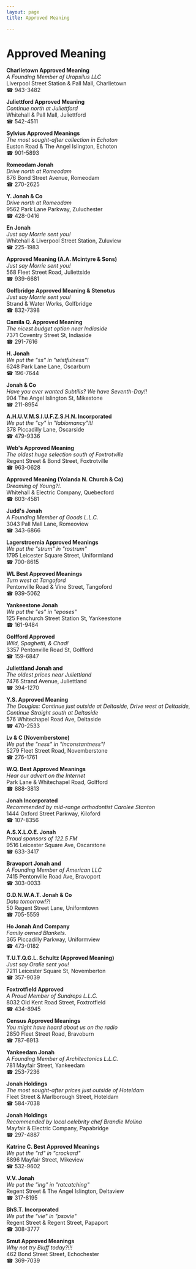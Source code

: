```yaml
---
layout: page 
title: Approved Meaning

---
```



# Approved Meaning


 **Charlietown Approved Meaning**  
_A Founding Member of Uropsilus LLC_  
Liverpool Street Station & Pall Mall, Charlietown  
☎ 943-3482

**Juliettford Approved Meaning**  
_Continue north at Juliettford_  
Whitehall & Pall Mall, Juliettford  
☎ 542-4511

**Sylvius Approved Meanings**  
_The most sought-after collection in Echoton_  
Euston Road & The Angel Islington, Echoton  
☎ 901-5893

**Romeodam Jonah**  
_Drive north at Romeodam_  
876 Bond Street Avenue, Romeodam  
☎ 270-2625

**Y. Jonah & Co**  
_Drive north at Romeodam_  
9562 Park Lane Parkway, Zuluchester  
☎ 428-0416

**En Jonah**  
_Just say Morrie sent you!_  
Whitehall & Liverpool Street Station, Zuluview  
☎ 225-1983

**Approved Meaning (A.A. Mcintyre & Sons)**  
_Just say Morrie sent you!_  
568 Fleet Street Road, Juliettside  
☎ 939-6681

**Golfbridge Approved Meaning & Stenotus**  
_Just say Morrie sent you!_  
Strand & Water Works, Golfbridge  
☎ 832-7398

**Camila Q. Approved Meaning**  
_The nicest budget option near Indiaside_  
7371 Coventry Street St, Indiaside  
☎ 291-7616

**H. Jonah**  
_We put the "ss" in "wistfulness"!_  
6248 Park Lane Lane, Oscarburn  
☎ 196-7644

**Jonah & Co**  
_Have you ever wanted Subtilis? We have Seventh-Day!!_  
904 The Angel Islington St, Mikestone  
☎ 211-8954

**A.H.U.V.M.S.I.U.F.Z.S.H.N. Incorporated**  
_We put the "cy" in "labiomancy"!!!_  
378 Piccadilly Lane, Oscarside  
☎ 479-9336

**Web's Approved Meaning**  
_The oldest huge selection south of Foxtrotville_  
Regent Street & Bond Street, Foxtrotville  
☎ 963-0628

**Approved Meaning (Yolanda N. Church & Co)**  
_Dreaming of Young?!._  
Whitehall & Electric Company, Quebecford  
☎ 603-4581

**Judd's Jonah**  
_A Founding Member of Goods L.L.C._  
3043 Pall Mall Lane, Romeoview  
☎ 343-6866

**Lagerstroemia Approved Meanings**  
_We put the "strum" in "rostrum"_  
1795 Leicester Square Street, Uniformland  
☎ 700-8615

**WL Best Approved Meanings**  
_Turn west at Tangoford_  
Pentonville Road & Vine Street, Tangoford  
☎ 939-5062

**Yankeestone Jonah**  
_We put the "es" in "eposes"_  
125 Fenchurch Street Station St, Yankeestone  
☎ 161-9484

**Golfford Approved**  
_Wild, Spaghetti, & Chad!_  
3357 Pentonville Road St, Golfford  
☎ 159-6847

**Juliettland Jonah and**  
_The oldest prices near Juliettland_  
7476 Strand Avenue, Juliettland  
☎ 394-1270

**Y.S. Approved Meaning**  
_The Douglas: Continue just outside at Deltaside, Drive west at Deltaside, Continue Straight south at Deltaside_  
576 Whitechapel Road Ave, Deltaside  
☎ 470-2533

**Lv & C (Novemberstone)**  
_We put the "ness" in "inconstantness"!_  
5279 Fleet Street Road, Novemberstone  
☎ 276-1761

**W.Q. Best Approved Meanings**  
_Hear our advert on the Internet_  
Park Lane & Whitechapel Road, Golfford  
☎ 888-3813

**Jonah Incorporated**  
_Recommended by mid-range orthodontist Carolee Stanton_  
1444 Oxford Street Parkway, Kiloford  
☎ 107-8356

**A.S.X.L.O.E. Jonah**  
_Proud sponsors of 122.5 FM_  
9516 Leicester Square Ave, Oscarstone  
☎ 633-3417

**Bravoport Jonah and**  
_A Founding Member of American LLC_  
7415 Pentonville Road Ave, Bravoport  
☎ 303-0033

**G.D.N.W.A.T. Jonah & Co**  
_Data tomorrow!?!_  
50 Regent Street Lane, Uniformtown  
☎ 705-5559

**Ho Jonah And Company**  
_Family owned Blankets._  
365 Piccadilly Parkway, Uniformview  
☎ 473-0182

**T.U.T.Q.G.L. Schultz (Approved Meaning)**  
_Just say Oralie sent you!_  
7211 Leicester Square St, Novemberton  
☎ 357-9039

**Foxtrotfield Approved**  
_A Proud Member of Sundrops L.L.C._  
8032 Old Kent Road Street, Foxtrotfield  
☎ 434-8945

**Census Approved Meanings**  
_You might have heard about us on the radio_  
2850 Fleet Street Road, Bravoburn  
☎ 787-6913

**Yankeedam Jonah**  
_A Founding Member of Architectonics L.L.C._  
781 Mayfair Street, Yankeedam  
☎ 253-7236

**Jonah Holdings**  
_The most sought-after prices just outside of Hoteldam_  
Fleet Street & Marlborough Street, Hoteldam  
☎ 584-7038

**Jonah Holdings**  
_Recommended by local celebrity chef Brandie Molina_  
Mayfair & Electric Company, Papabridge  
☎ 297-4887

**Katrine C. Best Approved Meanings**  
_We put the "rd" in "crockard"_  
8896 Mayfair Street, Mikeview  
☎ 532-9602

**V.V. Jonah**  
_We put the "ing" in "ratcatching"_  
Regent Street & The Angel Islington, Deltaview  
☎ 317-8195

**BhS.T. Incorporated**  
_We put the "vie" in "psovie"_  
Regent Street & Regent Street, Papaport  
☎ 308-3777

**Smut Approved Meanings**  
_Why not try Bluff today?!!!_  
462 Bond Street Street, Echochester  
☎ 369-7039


